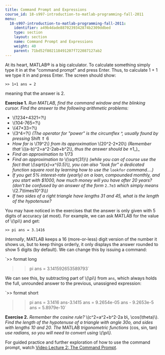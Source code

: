 ```yaml
---
title: Command Prompt and Expressions
course_id: 18-s997-introduction-to-matlab-programming-fall-2011
menu:
  18-s997-introduction-to-matlab-programming-fall-2011:
    identifier: a49b4dade8870239342874b2309ddbed
    type: section
    layout: section
    name: Command Prompt and Expressions
    weight: 40
    parent: 71bd52f802118491207f722087127ab2
---
```

At its heart, MATLAB® is a big calculator. To calculate something simply type it in at the "command prompt" and press Enter. Thus, to calculate 1 + 1 we type it in and press Enter. The screen should show:

`>> 1+1
ans =
    2` 

meaning that the answer is 2.

**Exercise 1.** _Run MATLAB, find the command window and the blinking cursor. Find the answer to the following arithmetic problems:_

*   \\(1234+4321=?\\)
*   \\(104-765=?\\)
*   \\(47\*33=?\\)
*   \\(3^4=?\\) _(The operator for "power" is the circumflex ^, usually found by pressing_ Shift ⇑ 6
*   _How far is_ \\(19^2\\) _from its approximation_ \\(20^2-2\*20\\) _(Remember that_ \\((a-b)^2=a^2-2ab+b^2\\), _thus the answer should be_ ±1_)_
*   _Find an approximation to_ 1/73
*   _Find an approximation to_ \\(\\sqrt{31}\\) _(while you can of course use the fact that \\(\\sqrt{x}=x^{0.5}\\), you can also "look for" a dedicated function square root by learning how to use the_ `lookfor` _command....)_
*   _If you get 5% interest-rate (yearly) on a loan, compounded monthly, and you start with $1000, how much money will you have after 20 years? (don't be confused by an answer of the form_ `2.7e3` _which simply means_ \\(2.7\\times10^3\\)_)_
*   _If two sides of a right triangle have lengths 31 and 45, what is the length of the hypotenuse?_

You may have noticed in the exercises that the answer is only given with 5 digits of accuracy (at most). For example, we can ask MATLAB for the value of \\(\\pi\\) and get:

`>> pi
ans =
    3.1416`

_Internally_, MATLAB keeps a 16 (more-or-less) digit version of the number it shows us, but to keep things orderly, it only displays the answer rounded to show 5 digits (by default). We can change this by issuing a command:

`>> format long
>> pi 
ans =
    3.141592653589793`

We can see this, by subtracting part of \\(\\pi\\) from `ans`, which always holds the full, unrounded answer to the previous, unassigned expression:

`>> format short
>> pi 
ans =
    3.1416
>> ans-3.1415
ans =
    9.2654e-05
>> ans - 9.2653e-5
ans =
    5.8979e-10`

**Exercise 2.** _Remember the cosine rule?_ \\(c^2=a^2+b^2-2a b\\, \\cos(\\theta)\\). _Find the length of the hypotenuse of a triangle with angle 30ο, and sides with lengths 10 and 20. The_ MATLAB _trigono­metric functions_ (cos, sin, tan) _use radians, so you will need to convert using \\(\\pi\\)._

For guided practice and further exploration of how to use the command prompt, watch [Video Lecture 2: The Command Prompt](/courses/mathematics/18-s997-introduction-to-matlab-programming-fall-2011/library/videos/lecture-2-the-command-prompt).